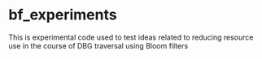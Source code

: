# bf_experiments
This is experimental code used to test ideas related to reducing resource use in the course of DBG traversal using Bloom filters
